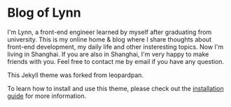 # Blog of Lynn

I'm Lynn, a front-end engineer learned by myself after graduating from university. This is my online home & blog where I share thoughts about front-end development, my daily life and other insteresting topics. Now I'm living in Shanghai. If you are also in Shanghai, I'm very happy to make friends with you. Feel free to contact me by email if you have any question.

This Jekyll theme was forked from leopardpan.

To learn how to install and use this theme, please check out the [installation guide](http://baixin.io/2016/10/jekyll_tutorials1/) for more information.